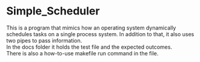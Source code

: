 # Simple_Scheduler

This is a program that mimics how an operating system dynamically schedules tasks on a single process system. In addition to that, it also uses two pipes to pass information.<br>
In the docs folder it holds the test file and the expected outcomes. <br> 
There is also a how-to-use makefile run command in the file. <br>
